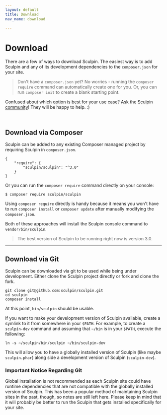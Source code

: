 ```yaml
---
layout: default
title: Download
nav_name: download

---
```


# Download

There are a few of ways to download Sculpin. The easiest way is to add Sculpin
and any of its development dependencies to the `composer.json` for your site.

> Don't have a `composer.json` yet? No worries - running the `composer
> require` command can automatically create one for you. Or, you can run
> `composer init` to create a blank starting point.

Confused about which option is best for your use case? Ask the
Sculpin [community]({{site.url}}/community/)! They will be happy to help. :)

<br>

## Download via Composer

Sculpin can be added to any existing Composer managed project by
requiring Sculpin in `composer.json`.

    {
        "require": {
            "sculpin/sculpin": "^3.0"
        }
    }

Or you can run the `composer require` command directly on your console:

    $ composer require sculpin/sculpin

Using `composer require` directly is handy because it means you won't
have to run `composer install` or `composer update` after manually
modifying the `composer.json`.

Both of these approaches will install the Sculpin console command to
`vendor/bin/sculpin`.

> The best version of Sculpin to be running right now is version 3.0.

---

## Download via Git

Sculpin can be downloaded via git to be used while being under development.
Either clone the Sculpin project directly or fork and clone the fork.

    git clone git@github.com:sculpin/sculpin.git
    cd sculpin
    composer install

At this point, `bin/sculpin` should be usable.

If you want to make your development version of Sculpin available, create a
symlink to it from somewhere in your `$PATH`. For example, to create a
`sculpin-dev` command and assuming that `~/bin` is in your `$PATH`, execute the
following:

    ln -s ~/sculpin/bin/sculpin ~/bin/sculpin-dev

This will allow you to have a globally installed version of Sculpin (like maybe
`sculpin.phar`) along side a development version of Sculpin (`sculpin-dev`).

### Important Notice Regarding Git

Global installation is not recommended as each Sculpin site could have runtime
dependencies that are not compatible with the globally installed version of
Sculpin. This has been a popular method of maintaining Sculpin sites in
the past, though, so notes are still left here. Please keep in mind that
it will probably be better to run the Sculpin that gets installed
specifically for your site.
